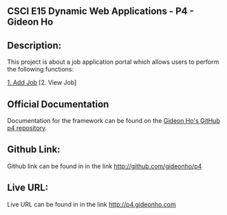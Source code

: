 ## CSCI E15 Dynamic Web Applications - P4 - Gideon Ho

## Description:
This project is about a job application portal which allows users to perform the following functions:

[1. Add Job](http://p4.gideonho.com/jobs/create)
[2. View Job]


## Official Documentation
Documentation for the framework can be found on the [Gideon Ho's GitHub p4 repository](https://github.com/gideonho/p4).

## Github Link:
Github link can be found in in the link <http://github.com/gideonho/p4>

## Live URL:
Live URL can be found in in the link <http://p4.gideonho.com>